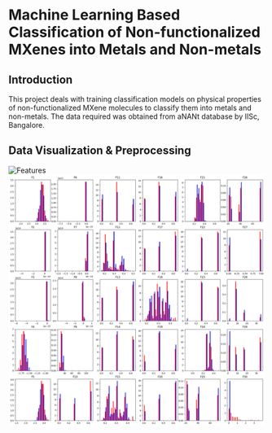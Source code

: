 # Machine Learning Based Classification of Non-functionalized MXenes into Metals and Non-metals 

## Introduction
This project deals with training classification models on physical properties of non-functionalized MXene molecules to classify them into metals and non-metals.
The data required was obtained from aNANt database by IISc, Bangalore.

## Data Visualization & Preprocessing
![Features]()
![Features distribution](https://github.com/UtsavMurarka/MXene-machine-learning/blob/master/feature_plots.png)
